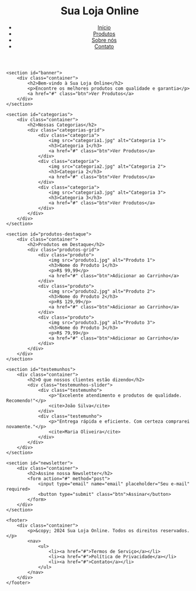<!DOCTYPE html>
<html lang="pt-BR">
<head>
    <meta charset="UTF-8">
    <meta name="viewport" content="width=device-width, initial-scale=1.0">
    <title>Sua Loja Online</title>
    <link rel="stylesheet" href="styles.css"> <!-- Arquivo de estilos externo -->
</head>
<body>
    <header>
        <div class="container">
            <h1>Sua Loja Online</h1>
            <nav>
                <ul>
                    <li><a href="#">Início</a></li>
                    <li><a href="#">Produtos</a></li>
                    <li><a href="#">Sobre nós</a></li>
                    <li><a href="#">Contato</a></li>
                </ul>
            </nav>
        </div>
    </header>

    <section id="banner">
        <div class="container">
            <h2>Bem-vindo à Sua Loja Online</h2>
            <p>Encontre os melhores produtos com qualidade e garantia</p>
            <a href="#" class="btn">Ver Produtos</a>
        </div>
    </section>

    <section id="categorias">
        <div class="container">
            <h2>Nossas Categorias</h2>
            <div class="categorias-grid">
                <div class="categoria">
                    <img src="categoria1.jpg" alt="Categoria 1">
                    <h3>Categoria 1</h3>
                    <a href="#" class="btn">Ver Produtos</a>
                </div>
                <div class="categoria">
                    <img src="categoria2.jpg" alt="Categoria 2">
                    <h3>Categoria 2</h3>
                    <a href="#" class="btn">Ver Produtos</a>
                </div>
                <div class="categoria">
                    <img src="categoria3.jpg" alt="Categoria 3">
                    <h3>Categoria 3</h3>
                    <a href="#" class="btn">Ver Produtos</a>
                </div>
            </div>
        </div>
    </section>

    <section id="produtos-destaque">
        <div class="container">
            <h2>Produtos em Destaque</h2>
            <div class="produtos-grid">
                <div class="produto">
                    <img src="produto1.jpg" alt="Produto 1">
                    <h3>Nome do Produto 1</h3>
                    <p>R$ 99,99</p>
                    <a href="#" class="btn">Adicionar ao Carrinho</a>
                </div>
                <div class="produto">
                    <img src="produto2.jpg" alt="Produto 2">
                    <h3>Nome do Produto 2</h3>
                    <p>R$ 129,99</p>
                    <a href="#" class="btn">Adicionar ao Carrinho</a>
                </div>
                <div class="produto">
                    <img src="produto3.jpg" alt="Produto 3">
                    <h3>Nome do Produto 3</h3>
                    <p>R$ 79,99</p>
                    <a href="#" class="btn">Adicionar ao Carrinho</a>
                </div>
            </div>
        </div>
    </section>

    <section id="testemunhos">
        <div class="container">
            <h2>O que nossos clientes estão dizendo</h2>
            <div class="testemunhos-slider">
                <div class="testemunho">
                    <p>"Excelente atendimento e produtos de qualidade. Recomendo!"</p>
                    <cite>João Silva</cite>
                </div>
                <div class="testemunho">
                    <p>"Entrega rápida e eficiente. Com certeza comprarei novamente."</p>
                    <cite>Maria Oliveira</cite>
                </div>
            </div>
        </div>
    </section>

    <section id="newsletter">
        <div class="container">
            <h2>Assine nossa Newsletter</h2>
            <form action="#" method="post">
                <input type="email" name="email" placeholder="Seu e-mail" required>
                <button type="submit" class="btn">Assinar</button>
            </form>
        </div>
    </section>

    <footer>
        <div class="container">
            <p>&copy; 2024 Sua Loja Online. Todos os direitos reservados.</p>
            <nav>
                <ul>
                    <li><a href="#">Termos de Serviço</a></li>
                    <li><a href="#">Política de Privacidade</a></li>
                    <li><a href="#">Contato</a></li>
                </ul>
            </nav>
        </div>
    </footer>
</body>
</html>
